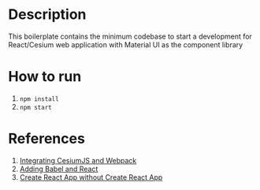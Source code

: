 # Description
This boilerplate contains the minimum codebase to start a development for React/Cesium web application with Material UI as the component library

# How to run
1. `npm install`
2. `npm start`

# References
1. [Integrating CesiumJS and Webpack](https://github.com/CesiumGS/cesium-webpack-example/blob/main/TUTORIAL.md)
2. [Adding Babel and React](https://dev.to/ivadyhabimana/how-to-create-a-react-app-without-using-create-react-app-a-step-by-step-guide-30nl)
3. [Create React App without Create React App](https://blog.bitsrc.io/create-react-app-without-create-react-app-b0a5806a92)